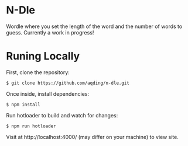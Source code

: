 # N-Dle

Wordle where you set the length of the word and the number of words to guess. Currently a work in progress!

# Runing Locally

First, clone the repository:

```
$ git clone https://github.com/aqding/n-dle.git
```

Once inside, install dependencies:

```
$ npm install
```

Run hotloader to build and watch for changes:

```
$ npm run hotloader
```

Visit at http://localhost:4000/ (may differ on your machine) to view site.
